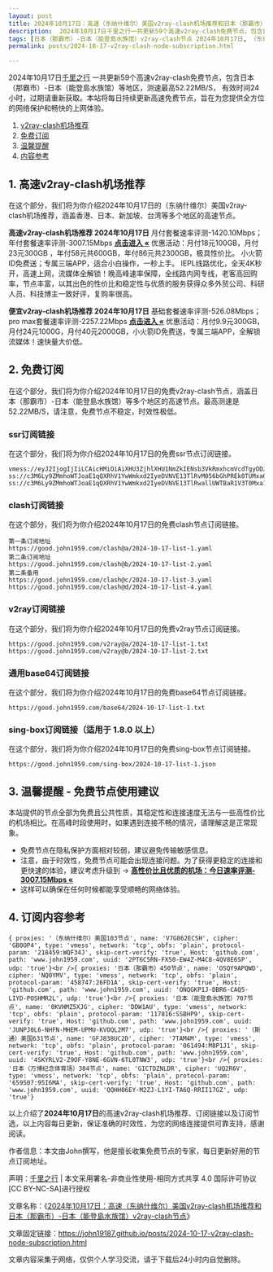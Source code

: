 ```yaml
---
layout: post
title: 2024年10月17日：高速（东纳什维尔）美国v2ray-clash机场推荐和日本（那霸市）-日本（能登島水族馆）v2ray-clash节点
description:  2024年10月17日千里之行一共更新59个高速v2ray-clash免费节点，包含日本（那霸市）-日本（能登島水族馆）等地区，测速最高52.22MB/S， 有效时间24小时，过期请重新获取。本站将每日持续更新高速免费节点，旨在为您提供全方位的网络保护和畅快的上网体验
tags: [日本（那霸市）-日本（能登島水族馆）v2ray-clash节点 2024年10月17日, （东纳什维尔）美国高速v2ray-clashv2ray-clash机场推荐 2024年10月17日]
permalink: posts/2024-10-17-v2ray-clash-node-subscription.html

---
```



2024年10月17日[千里之行](https://john19187.github.io) 一共更新59个高速v2ray-clash免费节点，包含日本（那霸市）-日本（能登島水族馆）等地区，测速最高52.22MB/S， 有效时间24小时，过期请重新获取。本站将每日持续更新高速免费节点，旨在为您提供全方位的网络保护和畅快的上网体验。

1. [v2ray-clash机场推荐](#1-高速v2ray-clash机场推荐)
2. [免费订阅](#2-免费订阅)
3. [温馨提醒](#3-温馨提醒---免费节点使用建议)
4. [内容参考](#4-订阅内容参考)

## 1. 高速v2ray-clash机场推荐

在这个部分，我们将为你介绍2024年10月17日的（东纳什维尔）美国v2ray-clash机场推荐，涵盖香港、日本、新加坡、台湾等多个地区的高速节点。

<div class="good cat1"><strong>高速v2ray-clash机场推荐 2024年10月17日</strong> 月付套餐速率评测-1420.10Mbps；年付套餐速率评测-3007.15Mbps <strong><a href="https://good.john1959.com/lepl/2024-10-17" target="_blank">点击进入 «</a></strong> 优惠活动：月付18元100GB，月付23元300GB ，年付58元共600GB，年付86元共2300GB，极具性价比。 小火箭ID免费送；专属三端APP，适合小白操作，一秒上手。 IEPL线路优化，全天4K秒开，高速上网，流媒体全解锁！晚高峰速率保障，全线路内网专线，老客高回购率，节点丰富，以其出色的性价比和稳定性与优质的服务获得众多外贸公司、科研人员、科技博主一致好评，复购率很高。</div><div class="good cat2">

<strong>便宜v2ray-clash机场推荐 2024年10月17日</strong> 基础套餐速率评测-526.08Mbps；pro max套餐速率评测-2257.22Mbps <strong><a href="https://good.john1959.com/cheap/2024-10-17" target="_blank">点击进入 «</a></strong> 优惠活动：月付9.9元300GB，月付24元1000G，月付40元2000GB，小火箭ID免费送，专属三端APP，全解锁流媒体！速快量大价低。</div>

## 2. 免费订阅

在这个部分，我们将为你介绍2024年10月17日的免费v2ray-clash节点，涵盖日本（那霸市）-日本（能登島水族馆）等多个地区的高速节点。最高测速是52.22MB/S，请注意，免费节点不稳定，时效性极低。

### ssr订阅链接

在这个部分，我们将为你介绍2024年10月17日的免费ssr节点订阅链接。

```
vmess://eyJ2IjogIjIiLCAicHMiOiAiXHU3ZjhlXHU1NmZkIENsb3VkRmxhcmVcdTgyODJcdTcwYjkiLCAiYWRkIjogIjEwNC4xOC4xODkuMTkiLCAicG9ydCI6ICI4MDgwIiwgImlkIjogImI1NTFhYTIyLTIyYWYtMTFlZS1iOGQ4LWYyM2M5MzJlYjY4ZCIsICJhaWQiOiAiMCIsICJzY3kiOiAiYXV0byIsICJuZXQiOiAid3MiLCAidHlwZSI6ICJub25lIiwgImhvc3QiOiAib2lpY3R3Lnl5ZHNpaS5jb20iLCAicGF0aCI6ICIvIiwgInRscyI6ICIiLCAic25pIjogIiIsICJhbHBuIjogIiJ9
ss://c3M6Ly9ZMmhoWTJoaE1qQXRhV1YwWmkxd2IyeDVNVE13TlRvM056bGhPREk0TUMxa05tWXhMVFJpWW1JdE9UQmhZUzFtTURabE1UVmhNV1k1TXpZ@free.2apzhfa:31641#9%7C%F0%9F%87%BB%F0%9F%87%B3%E8%B6%8A%E5%8D%97%2001%20%7C%201x%20VN
ss://c3M6Ly9ZMmhoWTJoaE1qQXRhV1YwWmkxd2IyeDVNVE13TlRwallUWTBaR1V3T0Mxa1l6RXdMVFF4TVdRdFltRTFPUzAzTWpjM1pXRTRPREpqTXpn@free.2weradf:36115#7%7C%F0%9F%87%AF%F0%9F%87%B5%20%E6%97%A5%E6%9C%AC%2003%20%7C%201x%20JP
```

### clash订阅链接

在这个部分，我们将为你介绍2024年10月17日的免费clash节点订阅链接。

```
第一条订阅地址
https://good.john1959.com/clash@a/2024-10-17-list-1.yaml
第二条订阅地址
https://good.john1959.com/clash@b/2024-10-17-list-2.yaml
第二条备用
https://good.john1959.com/clash@c/2024-10-17-list-3.yaml
https://good.john1959.com/clash@d/2024-10-17-list-4.yaml
```

### v2ray订阅链接

在这个部分，我们将为你介绍2024年10月17日的免费v2ray节点订阅链接。

```
https://good.john1959.com/v2ray@a/2024-10-17-list-1.txt
https://good.john1959.com/v2ray@b/2024-10-17-list-2.txt
```

### 通用base64订阅链接

在这个部分，我们将为你介绍2024年10月17日的免费base64节点订阅链接。

```
https://good.john1959.com/base64/2024-10-17-list-1.txt
```

### sing-box订阅链接（适用于 1.8.0 以上）

在这个部分，我们将为你介绍2024年10月17日的免费sing-box节点订阅链接。

```
https://good.john1959.com/sing-box/2024-10-17-list-1.json
```

## 3. 温馨提醒 - 免费节点使用建议

本站提供的节点全部为免费且公共性质，其稳定性和连接速度无法与一些高性价比的机场相比。在高峰时段使用时，如果遇到连接不畅的情况，请理解这是正常现象。

- 免费节点在隐私保护方面相对较弱，建议避免传输敏感信息。
- 注意，由于时效性，免费节点可能会出现连接问题。为了获得更稳定的连接和更快速的体验，建议考虑升级到 → <strong>[高性价比且优质的机场：今日速率评测- 3007.15Mbps «](https://good.john1959.com/lepl/2024-10-17)</strong>
- 这样可以确保在任何时候都能享受顺畅的网络体验。

## 4. 订阅内容参考

```
{ proxies: '（东纳什维尔）美国103节点', name: 'V7G862ECSH', cipher: 'GB0OP4', type: 'vmess', network: 'tcp', obfs: 'plain', protocol-param: '218459:WQF34J', skip-cert-verify: 'true', Host: 'github.com', path: 'www.john1959.com', uuid: '2PT6C5RN-FX50-EW4Z-M4C8-4QV8E6SP', udp: 'true'}<br />{ proxies: '日本（那霸市）450节点', name: 'OSQY9APQWD', cipher: 'NQ0YMV', type: 'vmess', network: 'tcp', obfs: 'plain', protocol-param: '458747:26FD1A', skip-cert-verify: 'true', Host: 'github.com', path: 'www.john1959.com', uuid: 'ONQGKP1J-DBR6-CAQ5-LIYD-POSHMR2L', udp: 'true'}<br />{ proxies: '日本（能登島水族馆）707节点', name: '0KVHMZ5XJG', cipher: 'DDW1AU', type: 'vmess', network: 'tcp', obfs: 'plain', protocol-param: '117816:SSBHP9', skip-cert-verify: 'true', Host: 'github.com', path: 'www.john1959.com', uuid: 'JUNPJ0L6-NHFN-MHEM-UPMU-KVOQL2M7', udp: 'true'}<br />{ proxies: '（斯通）美国631节点', name: 'GFJ838UC2D', cipher: '7TAM4M', type: 'vmess', network: 'tcp', obfs: 'plain', protocol-param: '061494:M8P1J1', skip-cert-verify: 'true', Host: 'github.com', path: 'www.john1959.com', uuid: '4SKYRLV2-Z9OF-Y8NE-6GVN-6TL0TNW3', udp: 'true'}<br />{ proxies: '日本（万博纪念体育场）384节点', name: 'GICTDZNLDR', cipher: 'UQ2R6V', type: 'vmess', network: 'tcp', obfs: 'plain', protocol-param: '659507:95I6MA', skip-cert-verify: 'true', Host: 'github.com', path: 'www.john1959.com', uuid: 'QQHH06EY-M2ZJ-L1YI-TA6Q-RRII17GZ', udp: 'true'}
```

以上介绍了<strong>2024年10月17日</strong>的高速v2ray-clash机场推荐、订阅链接以及订阅节选，以上内容每日更新，保证准确的时效性，为您的网络连接提供可靠支持，感谢阅读。

作者信息：本文由John撰写，他是擅长收集免费节点的专家，每日更新好用的节点订阅地址。

声明：[千里之行](https://john19187.github.io) | 本文采用署名-非商业性使用-相同方式共享 4.0 国际许可协议[CC BY-NC-SA]进行授权

文章名称：《[2024年10月17日：高速（东纳什维尔）美国v2ray-clash机场推荐和日本（那霸市）-日本（能登島水族馆）v2ray-clash节点](https://john19187.github.io/posts/2024-10-17-v2ray-clash-node-subscription.html)》

文章固定链接：https://john19187.github.io/posts/2024-10-17-v2ray-clash-node-subscription.html

文章内容采集于网络，仅供个人学习交流，请于下载后24小时内自觉删除。

